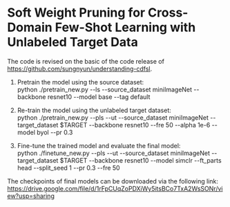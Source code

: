 # Soft Weight Pruning for Cross-Domain Few-Shot Learning with Unlabeled Target Data
The code is revised on the basic of the code release of https://github.com/sungnyun/understanding-cdfsl.

1. Pretrain the model using the source dataset:  \
  python ./pretrain_new.py --ls --source_dataset miniImageNet  --backbone resnet10  --model base --tag default

2. Re-train the model using the unlabeled target dataset: \
  python ./pretrain_new.py --pls --ut --source_dataset miniImageNet --target_dataset $TARGET --backbone resnet10   --fre 50 --alpha 1e-6 --model byol  --pr 0.3

3. Fine-tune the trained model and evaluate the final model:   \
  python ./finetune_new.py --pls --ut --source_dataset miniImageNet --target_dataset $TARGET --backbone resnet10 --model simclr  --ft_parts head --split_seed 1 --pr 0.3 --fre 50




The checkpoints of final models can be downloaded via the following link:
https://drive.google.com/file/d/1rFpCUqZoPDXiWy5itsBCo7TxA2WsSONr/view?usp=sharing
